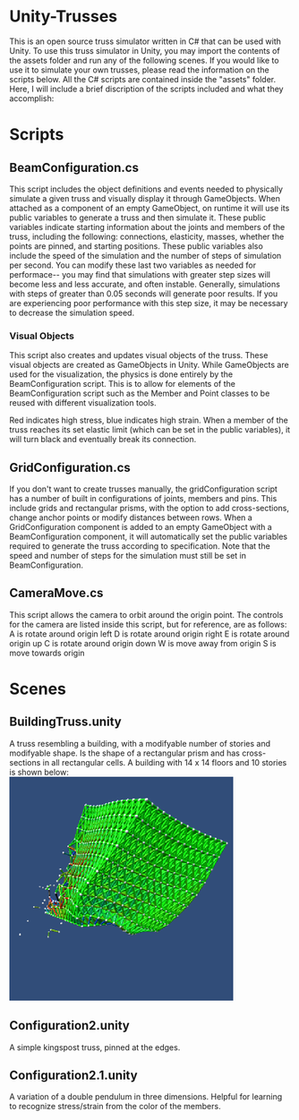 # Unity-Trusses
This is an open source truss simulator written in C# that can be used with Unity. To use this truss simulator in Unity, you may import the contents of the assets folder and run any of the following scenes. If you would like to use it to simulate your own trusses, please read the information on the scripts below.
All the C# scripts are contained inside the "assets" folder. Here, I will include a brief discription of the scripts included and what they accomplish:
# Scripts
## BeamConfiguration.cs
This script includes the object definitions and events needed to physically simulate a given truss and visually display it through GameObjects. When attached as a component of an empty GameObject, on runtime it will use its public variables to generate a truss and then simulate it. These public variables indicate starting information about the joints and members of the truss, including the following: connections, elasticity, masses, whether the points are pinned, and starting positions. These public variables also include the speed of the simulation and the number of steps of simulation per second. You can modify these last two variables as needed for performace-- you may find that simulations with greater step sizes will become less and less accurate, and often instable. Generally, simulations with steps of greater than 0.05 seconds will generate poor results. If you are experiencing poor performance with this step size, it may be necessary to decrease the simulation speed.

### Visual Objects
This script also creates and updates visual objects of the truss. These visual objects are created as GameObjects in Unity. While GameObjects are used for the visualization, the physics is done entirely by the BeamConfiguration script. This is to allow for elements of the BeamConfiguration script such as the Member and Point classes to be reused with different visualization tools.

Red indicates high stress, blue indicates high strain. When a member of the truss reaches its set elastic limit (which can be set in the public variables), it will turn black and eventually break its connection. 
## GridConfiguration.cs
If you don't want to create trusses manually, the gridConfiguration script has a number of built in configurations of joints, members and pins. This include grids and rectangular prisms, with the option to add cross-sections, change anchor points or modify distances between rows. When a GridConfiguration component is added to an empty GameObject with a BeamConfiguration component, it will automatically set the public variables required to generate the truss according to specification. Note that the speed and number of steps for the simulation must still be set in BeamConfiguration. 
## CameraMove.cs
This script allows the camera to orbit around the origin point. The controls for the camera are listed inside this script, but for reference, are as follows:
A is rotate around origin left
D is rotate around origin right
E is rotate around origin up
C is rotate around origin down
W is move away from origin
S is move towards origin

# Scenes
## BuildingTruss.unity
A truss resembling a building, with a modifyable number of stories and modifyable shape. Is the shape of a rectangular prism and has cross-sections in all rectangular cells. A building with 14 x 14 floors and 10 stories is shown below:\
![BuildingTruss](https://github.com/Hunter314/unity-trusses/blob/master/Truss.png?raw=true)
## Configuration2.unity
A simple kingspost truss, pinned at the edges.
## Configuration2.1.unity
A variation of a double pendulum in three dimensions. Helpful for learning to recognize stress/strain from the color of the members.

